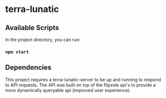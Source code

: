 # terra-lunatic

## Available Scripts

In the project directory, you can run:

### `npm start`

## Dependencies

This project requires a terra-lunatic-server to be up and running to respond to API requests. The API was built on top of the flipside api's to provide a more dynamically queryable api (improved user experience).